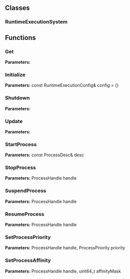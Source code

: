 
## Classes

### RuntimeExecutionSystem




## Functions

### Get



**Parameters:** 

### Initialize



**Parameters:** const RuntimeExecutionConfig& config = {}

### Shutdown



**Parameters:** 

### Update



**Parameters:** 

### StartProcess



**Parameters:** const ProcessDesc& desc

### StopProcess



**Parameters:** ProcessHandle handle

### SuspendProcess



**Parameters:** ProcessHandle handle

### ResumeProcess



**Parameters:** ProcessHandle handle

### SetProcessPriority



**Parameters:** ProcessHandle handle, ProcessPriority priority

### SetProcessAffinity



**Parameters:** ProcessHandle handle, uint64_t affinityMask
